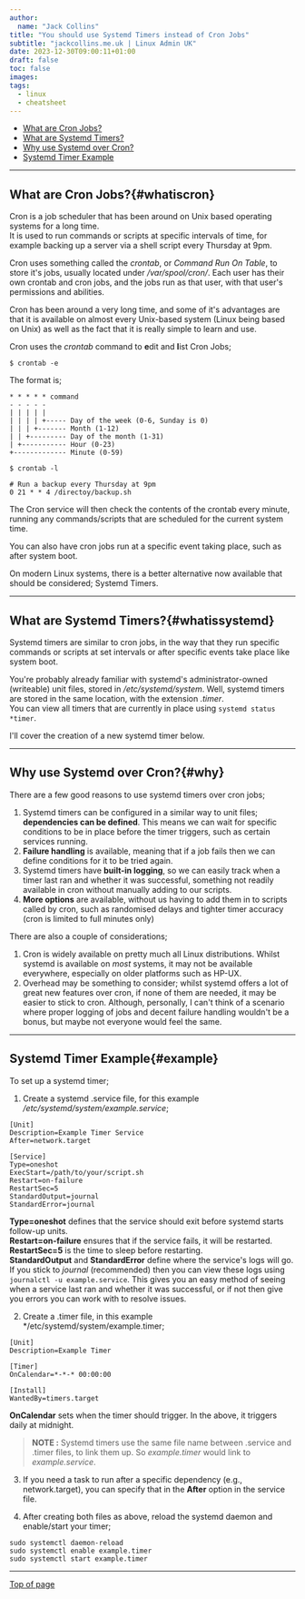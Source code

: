 ```yaml
---
author:
  name: "Jack Collins"
title: "You should use Systemd Timers instead of Cron Jobs"
subtitle: "jackcollins.me.uk | Linux Admin UK"
date: 2023-12-30T09:00:11+01:00
draft: false
toc: false
images:
tags:
  - linux
  - cheatsheet
---
```


- [What are Cron Jobs?](#whatiscron)
- [What are Systemd Timers?](#whatissystemd)
- [Why use Systemd over Cron?](#why)
- [Systemd Timer Example](#example)

---

## What are Cron Jobs?{#whatiscron}

Cron is a job scheduler that has been around on Unix based operating systems for a long time.  
It is used to run commands or scripts at specific intervals of time, for example backing up a server via a shell script every Thursday at 9pm.

Cron uses something called the *crontab*, or *Command Run On Table*, to store it's jobs, usually located under */var/spool/cron/*. Each user has their own crontab and cron jobs, and the jobs run as that user, with that user's permissions and abilities.

Cron has been around a very long time, and some of it's advantages are that it is available on almost every Unix-based system (Linux being based on Unix) as well as the fact that it is really simple to learn and use.

Cron uses the *crontab* command to **e**dit and **l**ist Cron Jobs;

```
$ crontab -e
```

The format is;
```
* * * * * command
- - - - -
| | | | |
| | | | +----- Day of the week (0-6, Sunday is 0)
| | | +------- Month (1-12)
| | +--------- Day of the month (1-31)
| +----------- Hour (0-23)
+------------- Minute (0-59)
```


```
$ crontab -l

# Run a backup every Thursday at 9pm
0 21 * * 4 /directoy/backup.sh
```

The Cron service will then check the contents of the crontab every minute, running any commands/scripts that are scheduled for the current system time.

You can also have cron jobs run at a specific event taking place, such as after system boot.

On modern Linux systems, there is a better alternative now available that should be considered; Systemd Timers.

---

## What are Systemd Timers?{#whatissystemd}

Systemd timers are similar to cron jobs, in the way that they run specific commands or scripts at set intervals or after specific events take place like system boot.

You're probably already familiar with systemd's administrator-owned (writeable) unit files, stored in */etc/systemd/system*. Well, systemd timers are stored in the same location, with the extension *.timer*.  
You can view all timers that are currently in place using ```systemd status *timer```.

I'll cover the creation of a new systemd timer below.

---

## Why use Systemd over Cron?{#why}

There are a few good reasons to use systemd timers over cron jobs;

1. Systemd timers can be configured in a similar way to unit files; **dependencies can be defined**. This means we can wait for specific conditions to be in place before the timer triggers, such as certain services running.
2. **Failure handling** is available, meaning that if a job fails then we can define conditions for it to be tried again.
3. Systemd timers have **built-in logging**, so we can easily track when a timer last ran and whether it was successful, something not readily available in cron without manually adding to our scripts.
4. **More options** are available, without us having to add them in to scripts called by cron, such as randomised delays and tighter timer accuracy (cron is limited to full minutes only)

There are also a couple of considerations;

1. Cron is widely available on pretty much all Linux distributions. Whilst systemd is available on *most* systems, it may not be available everywhere, especially on older platforms such as HP-UX.
2. Overhead may be something to consider; whilst systemd offers a lot of great new features over cron, if none of them are needed, it may be easier to stick to cron. Although, personally, I can't think of a scenario where proper logging of jobs and decent failure handling wouldn't be a bonus, but maybe not everyone would feel the same.

---

## Systemd Timer Example{#example}

To set up a systemd timer;

1. Create a systemd .service file, for this example */etc/systemd/system/example.service*;

```
[Unit]
Description=Example Timer Service
After=network.target

[Service]
Type=oneshot
ExecStart=/path/to/your/script.sh
Restart=on-failure
RestartSec=5
StandardOutput=journal
StandardError=journal
```

**Type=oneshot** defines that the service should exit before systemd starts follow-up units.  
**Restart=on-failure** ensures that if the service fails, it will be restarted.  
**RestartSec=5** is the time to sleep before restarting.  
**StandardOutput** and **StandardError** define where the service's logs will go. If you stick to *journal* (recommended) then you can view these logs using ```journalctl -u example.service```. This gives you an easy method of seeing when a service last ran and whether it was successful, or if not then give you errors you can work with to resolve issues.

2. Create a .timer file, in this example */etc/systemd/system/example.timer;

```
[Unit]
Description=Example Timer

[Timer]
OnCalendar=*-*-* 00:00:00

[Install]
WantedBy=timers.target
```

**OnCalendar** sets when the timer should trigger. In the above, it triggers daily at midnight.

> **NOTE :** Systemd timers use the same file name between .service and .timer files, to link them up. So *example.timer* would link to *example.service*.

3. If you need a task to run after a specific dependency (e.g., network.target), you can specify that in the **After** option in the service file.

4. After creating both files as above, reload the systemd daemon and enable/start your timer;

```sudo systemctl daemon-reload```  
```sudo systemctl enable example.timer```  
```sudo systemctl start example.timer```

---

[Top of page](#top)